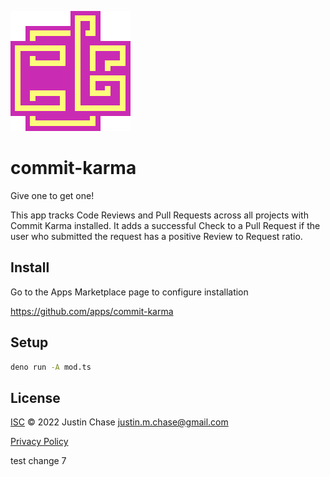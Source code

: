 ![Commit Karma Logo](./assets/logo.png)

# commit-karma

Give one to get one!

This app tracks Code Reviews and Pull Requests across all projects with Commit
Karma installed. It adds a successful Check to a Pull Request if the user who
submitted the request has a positive Review to Request ratio.

## Install

Go to the Apps Marketplace page to configure installation

https://github.com/apps/commit-karma

## Setup

```sh
deno run -A mod.ts
```

## License

[ISC](LICENSE) © 2022 Justin Chase <justin.m.chase@gmail.com>

[Privacy Policy](assets/PRIVACY.md)

test change 7
